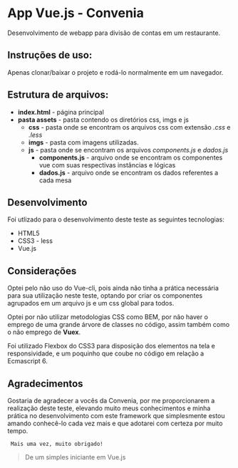 # App Vue.js - Convenia
Desenvolvimento de webapp para divisão de contas em um restaurante.

## Instruções de uso:
Apenas clonar/baixar o projeto e rodá-lo normalmente em um navegador.

## Estrutura de arquivos:
- **index.html** - página principal
- **pasta assets** - pasta contendo os diretórios css, imgs e js
  - **css** - pasta onde se encontram os arquivos css com extensão *.css* e *.less*
  - **imgs** - pasta com imagens utilizadas.
  - **js** - pasta onde se encontram os arquivos *components.js* e *dados.js*
    - **components.js** - arquivo onde se encontram os componentes vue com suas respectivas instâncias e lógicas
    - **dados.js** - arquivo onde se encontram os dados referentes a cada mesa 
  
## Desenvolvimento
Foi utlizado para o desenvolvimento deste teste as seguintes tecnologias:
- HTML5
- CSS3 - less
- Vue.js

## Considerações
Optei pelo não uso do Vue-cli, pois ainda não tinha a prática necessária para sua utilização neste teste, optando por criar os componentes agrupados em um arquivo js e um css global para todos.  

Optei por não utilizar metodologias CSS como BEM, por não haver o emprego de uma grande árvore de classes no código, assim também como o não emprego de **Vuex**.

Foi utilizado Flexbox do CSS3 para disposição dos elementos na tela e responsividade, e um poquinho que coube no código em relação a Ecmascript 6.

## Agradecimentos
Gostaria de agradecer a vocês da Convenia, por me proporcionarem a realização deste teste, elevando muito meus conhecimentos e minha prática no desenvolvimento com este framework que simplesmente estou amando conhecê-lo cada vez mais e que adotarei com certeza por muito tempo.

     Mais uma vez, muito obrigado!
     
 > De um simples iniciante em Vue.js
